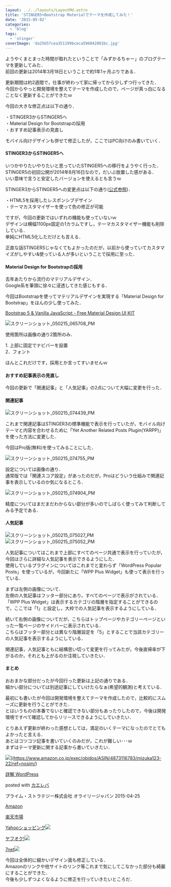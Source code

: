 ```yaml
---
layout: ../../layouts/LayoutMd.astro
title: 'STINGER5+Bootstrap Materialでテーマを作成してみた！'
date: '2015-05-02'
categories:
  - 'blog'
tags:
  - 'stinger'
coverImage: 'da25657cea351199bceca596042801bc.jpg'
---
```


ようやくまとまった時間が取れたということで「みずかるちゃー」のブログテーマを更新してみた．  
前回の更新は2014年3月18日ということで約1年1ヶ月ぶりである．

更新期間は約2週間で，仕事が終わって家に帰ってから少しずつ行ってきた．  
今回からやっと開発環境を整えてテーマを作成したので，ページが真っ白になることなく更新することができたｗ

今回の大きな修正点は以下の通り．

・STINGER3からSTINGER5へ  
・Material Design for Bootstrapの採用  
・おすすめ記事表示の見直し

モバイル向けデザインも併せて修正したが，ここではPC向けのみ書いていく．

#### STINGER3からSTINGER5へ

いつかやりたいやりたいと思っていたSTINGER5への移行をようやく行った．  
STINGER5の初回公開が2014年8月16日なので，だいぶ放置した感がある．  
いい意味で言うと安定したバージョンを使えるとも言うｗ

STINGER3からSTINGER5への変更点は以下の通り([公式参照](http://wp-fun.com/))．

・HTML5を採用したレスポンシブデザイン  
・テーマカスタマイザーを使って色の修正が可能

ですが，今回の更新ではいずれの機能も使っていないｗ  
デザインは横幅1100px固定の1カラムですし，テーマカスタマイザー機能も削除している．  
単純にHTML5化しただけとも言える．

正直な話STINGER5じゃなくてもよかったのだが，以前から使っていてカスタマイズがしやすい&使っている人が多いということで採用に至った．

#### Material Design for Bootstrapの採用

去年あたりから流行のマテリアルデザイン．  
Google系を筆頭に徐々に浸透してきた感じもする．

今回はBootstrapを使ってマテリアルデザインを実現する「Material Design for Bootstrap」をほんの少し使ってみた．

[Bootstrap 5 & Vanilla JavaScript \- Free Material Design UI KIT](https://mdbootstrap.com/docs/standard/)

![スクリーンショット_050215_065708_PM](/archive/images/050215_065708_PM.jpg 'スクリーンショット_050215_065708_PM')

使用箇所は画像の通り2箇所のみ．

1\. 上部に固定でナビバーを設置  
2．フォント

ほんとこれだけです，採用とか言ってすいませんｗ

#### おすすめ記事表示の見直し

今回の更新で「関連記事」と「人気記事」の2点について大幅に変更を行った．

#### 関連記事

![スクリーンショット_050215_074439_PM](/archive/images/050215_074439_PM.jpg 'スクリーンショット_050215_074439_PM')

これまで関連記事はSTINGER3の標準機能で表示を行っていたが，モバイル向けテーマと内容を合わせるために「Yet Another Related Posts Plugin(YARPP)」を使った方法に変更した．

今回はPro版(無料)を使ってみることにした．

![スクリーンショット_050215_074755_PM](/archive/images/050215_074755_PM.jpg 'スクリーンショット_050215_074755_PM')

設定については画像の通り．  
通常版では「関連スコア設定」があったのだが，Proはどういう仕組みで関連記事を表示しているのか気になるところ．

![スクリーンショット_050215_074904_PM](/archive/images/050215_074904_PM.jpg 'スクリーンショット_050215_074904_PM')

精度についてはまだまだわからない部分が多いのでしばらく使ってみて判断してみる予定である．

#### 人気記事

![スクリーンショット_050215_075027_PM](/archive/images/050215_075027_PM.jpg 'スクリーンショット_050215_075027_PM') ![スクリーンショット_050215_075052_PM](/archive/images/050215_075052_PM.jpg 'スクリーンショット_050215_075052_PM')

人気記事についてはこれまで上部にすべてのページ共通で表示を行っていたが，今回はさらに詳細な人気記事を表示できるようにした．  
使用しているプラグインについてはこれまでと変わらず「WordPress Popular Posts」を使っているが，今回新たに「WPP Plus Widget」も使って表示を行っている．

まずは左側の画像について．  
左側の人気記事はフッター部分にあり，すべてのページで表示がされている．  
「WPP Plus Widget」は表示するカテゴリの階層を指定することができるので，ここでは「1」と設定し，大枠での人気記事を表示するようにしている．

続いて右側の画像についてだが，こちらはトップページやカテゴリーページといった一覧ページのサイドバーに表示されている．  
こちらはフッター部分とは異なり階層設定を「5」とすることで当該カテゴリーの人気記事を表示するようにしている．

関連記事，人気記事ともに結構思い切って変更を行ってみたが，今後直帰率が下がるのか，それとも上がるのか注視していきたい．

#### まとめ

おおまかな部分だったが今回行った更新は上記の通りである．  
細かい部分については別途記事にしていけたらなぁ(希望的観測)と考えている．

最初にも書いたが今回は開発環境を整えてテーマを作成したので，比較的にスムーズに更新を行うことができた．  
とはいうものの本番でないと確認できない部分もあったりしたので，今後は開発環境ですべて確認してからリリースできるようにしていきたい．

とりあえず更新が終わった感想としては，満足のいくテーマになったのでとてもよかったと言える．  
あとはコツコツ記事を書いていくのみだが，これが難しい･･･ｗ  
まずはテーマ更新に関する記事から書いていきたい．

![](/archive/images/51dJyHCuBhL._SL160_.jpg)](https://www.amazon.co.jp/exec/obidos/ASIN/4873116783/mizuka123-22/ref=nosim/)

[詳解 WordPress](https://www.amazon.co.jp/exec/obidos/ASIN/4873116783/mizuka123-22/ref=nosim/)

posted with [カエレバ](http://kaereba.com)

プライム・ストラテジー株式会社 オライリージャパン 2015-04-25

[Amazon](http://www.amazon.co.jp/gp/search?keywords=%8F%DA%89%F0%20WordPress&__mk_ja_JP=%83J%83%5E%83J%83i&tag=mizuka123-22)

[楽天市場](http://hb.afl.rakuten.co.jp/hgc/032b53ee.4b34c5ee.0f4a541e.f440145e/?pc=http%3A%2F%2Fsearch.rakuten.co.jp%2Fsearch%2Fmall%2F%25E8%25A9%25B3%25E8%25A7%25A3%2520WordPress%2F-%2Ff.1-p.1-s.1-sf.0-st.A-v.2%3Fx%3D0%26scid%3Daf_ich_link_urltxt%26m%3Dhttp%3A%2F%2Fm.rakuten.co.jp%2F)

[Yahooショッピング![](//ad.jp.ap.valuecommerce.com/servlet/gifbanner?sid=3066752&pid=881990642)](//ck.jp.ap.valuecommerce.com/servlet/referral?sid=3066752&pid=881990642&vc_url=http%3A%2F%2Fsearch.shopping.yahoo.co.jp%2Fsearch%3Fp%3D%25E8%25A9%25B3%25E8%25A7%25A3%2520WordPress)

[ヤフオク!![](//ad.jp.ap.valuecommerce.com/servlet/gifbanner?sid=3066752&pid=881990645)](//ck.jp.ap.valuecommerce.com/servlet/referral?sid=3066752&pid=881990645&vc_url=http%3A%2F%2Fauctions.search.yahoo.co.jp%2Fsearch%3Fvo%3D%26ve%3D%26auccat%3D0%26aucminprice%3D%26aucmaxprice%3D%26aucmin_bidorbuy_price%3D%26aucmax_bidorbuy_price%3D%26loc_cd%3D0%26abatch%3D0%26istatus%3D0%26filtered%3D1%26ei%3DUTF-8%26tab_ex%3Dcommerce%26va%3D%25E8%25A9%25B3%25E8%25A7%25A3%2520WordPress)

[7net](//ck.jp.ap.valuecommerce.com/servlet/referral?sid=3066752&pid=881990643&vc_url=http%3A%2F%2Fwww.7netshopping.jp%2Fall%2Fsearch_result%2F-%2Fbprice%2Foff%2Fsort%2F0%2Fkword_in%2F%25E8%25A9%25B3%25E8%25A7%25A3%2520WordPress%2FallGoods%2Fon%2Fsubmit.x%2F30%2Fdisp_result%2F1%2Fsubmit.y%2F9%2Fprvlg%2Foff%2Fnobuy%2Fon%2FsetProduct%2Foff%2Foop%2Fon%2Fctgy%2Fall%2FfromKeywordSearch%2Ftrue)![](http://atq.ad.valuecommerce.com/servlet/atq/gifbanner?sid=3066752&pid=881990643)

今回は全体的に細かいデザイン面も修正している．  
Amazonのリンクや他サイトのリンク等これまで気にしてこなかった部分も綺麗にすることができた．  
今後も少しずつよくなるように修正を行っていきたいところだ．
